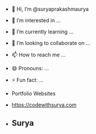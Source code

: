 - 👋 Hi, I’m @suryaprakashmaurya
- 👀 I’m interested in ...
- 🌱 I’m currently learning ...
- 💞️ I’m looking to collaborate on ...
- 📫 How to reach me ...
- 😄 Pronouns: ...
- ⚡ Fun fact: ...

- Portfolio Websites
- https://codewithsurya.com
- ## Surya

<!---
suryaprakashmaurya/suryaprakashmaurya is a ✨ special ✨ repository because its `README.md` (this file) appears on your GitHub profile.
You can click the Preview link to take a look at your changes.
--->
